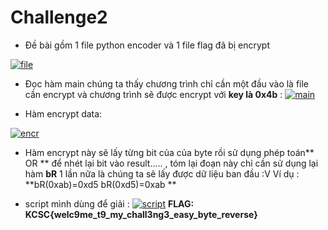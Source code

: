 # **Challenge2**
- Đề bài gồm 1 file python encoder và 1 file flag đã bị encrypt

[![file](https://raw.githubusercontent.com/dungbn123/KMA-Recruit-WriteUp/main/Screenshot%202022-01-30%20191854.png "file")](http://https://raw.githubusercontent.com/dungbn123/KMA-Recruit-WriteUp/main/Screenshot%202022-01-30%20191854.png "file")



- Đọc hàm main chúng ta thấy chương trình chỉ cần một đầu vào là file cần encrypt và chương trình sẽ được encrypt với **key là 0x4b**  :
[![main](https://raw.githubusercontent.com/dungbn123/KMA-Recruit-WriteUp/main/Screenshot%202022-01-30%20192139.png "main")](http://https://raw.githubusercontent.com/dungbn123/KMA-Recruit-WriteUp/main/Screenshot%202022-01-30%20192139.png "main")



- Hàm encrypt data: 

[![encr](https://raw.githubusercontent.com/dungbn123/KMA-Recruit-WriteUp/main/Screenshot%202022-01-30%20192441.png "encr")](http://https://raw.githubusercontent.com/dungbn123/KMA-Recruit-WriteUp/main/Screenshot%202022-01-30%20192441.png "encr")
- Hàm encrypt này sẽ lấy từng bit của của byte rồi sử dụng phép toán** OR ** để nhét lại bit vào result..... , tóm lại đoạn này chỉ cần sử dụng lại hàm **bR** 1 lần nữa là chúng ta sẽ lấy được dữ liệu ban đầu :V 
Ví dụ :
**bR(0xab)=0xd5
bR(0xd5)=0xab **

- script mình dùng để giải :
[![script](https://raw.githubusercontent.com/dungbn123/KMA-Recruit-WriteUp/main/Screenshot%202022-01-30%20194224.png "script")](https://raw.githubusercontent.com/dungbn123/KMA-Recruit-WriteUp/main/Screenshot%202022-01-30%20194224.png "script")
**FLAG: KCSC{welc9me_t9_my_chall3ng3_easy_byte_reverse}**
